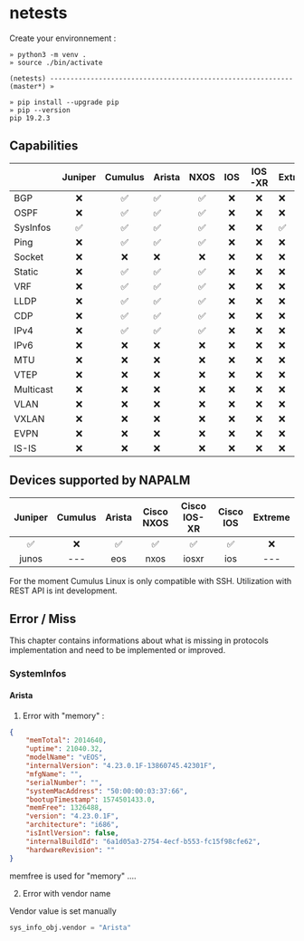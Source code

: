 # netests

Create your environnement :

```shell
» python3 -m venv .
» source ./bin/activate

(netests) ------------------------------------------------------------
(master*) »

» pip install --upgrade pip
» pip --version
pip 19.2.3
```



## Capabilities 

|           |      Juniper       |      Cumulus       | Arista             |        NXOS        | IOS  | IOS-XR | Extreme            | NAPALM             |
| --------- | :----------------: | :----------------: | ------------------ | :----------------: | :--: | :----: | ------------------ | ------------------ |
| BGP       |        :x:         | :white_check_mark: | :white_check_mark: | :white_check_mark: | :x:  |  :x:   | :x:                | :x:                |
| OSPF      |        :x:         | :white_check_mark: | :white_check_mark: | :white_check_mark: | :x:  |  :x:   | :x:                | :x:                |
| SysInfos  | :white_check_mark: | :white_check_mark: | :white_check_mark: | :white_check_mark: | :x:  |  :x:   | :white_check_mark: | :white_check_mark: |
| Ping      |        :x:         | :white_check_mark: | :white_check_mark: | :white_check_mark: | :x:  |  :x:   | :x:                | :x:                |
| Socket    |        :x:         |        :x:         | :x:                |        :x:         | :x:  |  :x:   | :x:                | :x:                |
| Static    |        :x:         | :white_check_mark: | :white_check_mark: | :white_check_mark: | :x:  |  :x:   | :x:                | :x:                |
| VRF       |        :x:         | :white_check_mark: | :white_check_mark: | :white_check_mark: | :x:  |  :x:   | :x:                | :x:                |
| LLDP      |        :x:         | :white_check_mark: | :white_check_mark: | :white_check_mark: | :x:  |  :x:   | :x:                | :white_check_mark: |
| CDP       |        :x:         | :white_check_mark: | :white_check_mark: | :white_check_mark: | :x:  |  :x:   | :x:                | :white_check_mark: |
| IPv4      |        :x:         | :white_check_mark: | :white_check_mark: | :white_check_mark: | :x:  |  :x:   | :x:                | :x:                |
| IPv6      |        :x:         |        :x:         | :x:                |        :x:         | :x:  |  :x:   | :x:                | :x:                |
| MTU       |        :x:         |        :x:         | :x:                |        :x:         | :x:  |  :x:   | :x:                | :x:                |
| VTEP      |        :x:         |        :x:         | :x:                |        :x:         | :x:  |  :x:   | :x:                | :x:                |
| Multicast |        :x:         |        :x:         | :x:                |        :x:         | :x:  |  :x:   | :x:                | :x:                |
| VLAN      |        :x:         |        :x:         | :x:                |        :x:         | :x:  |  :x:   | :x:                | :x:                |
| VXLAN     |        :x:         |        :x:         | :x:                |        :x:         | :x:  |  :x:   | :x:                | :x:                |
| EVPN      |        :x:         |        :x:         | :x:                |        :x:         | :x:  |  :x:   | :x:                | :x:                |
| IS-IS     |        :x:         |        :x:         | :x:                |        :x:         | :x:  |  :x:   | :x:                | :x:                |



## Devices supported by NAPALM

|      Juniper       | Cumulus |       Arista       |     Cisco NXOS     |    Cisco IOS-XR    |     Cisco IOS      | Extreme |
| :----------------: | :-----: | :----------------: | :----------------: | :----------------: | :----------------: | :-----: |
| :white_check_mark: |   :x:   | :white_check_mark: | :white_check_mark: | :white_check_mark: | :white_check_mark: |   :x:   |
|       junos        |   ---   |        eos         |        nxos        |       iosxr        |        ios         |   ---   |

For the moment Cumulus Linux is only compatible with SSH. Utilization with REST API is int development.



## Error / Miss

This chapter contains informations about what is missing in protocols implementation and need to be implemented or improved.

### SystemInfos

#### Arista
1. Error with "memory" :

```json
{
    "memTotal": 2014640,
    "uptime": 21040.32,
    "modelName": "vEOS",
    "internalVersion": "4.23.0.1F-13860745.42301F",
    "mfgName": "",
    "serialNumber": "",
    "systemMacAddress": "50:00:00:03:37:66",
    "bootupTimestamp": 1574501433.0,
    "memFree": 1326488,
    "version": "4.23.0.1F",
    "architecture": "i686",
    "isIntlVersion": false,
    "internalBuildId": "6a1d05a3-2754-4ecf-b553-fc15f98cfe62",
    "hardwareRevision": ""
}
```
memfree is used for "memory" ....

2. Error with vendor name

Vendor value is set manually

```python
sys_info_obj.vendor = "Arista"
```